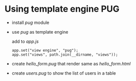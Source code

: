 # Using template engine **PUG**
 
* install *pug* module
* use *pug* as template engine
  
  add to *app.js*
  ```
  app.set("view engine", "pug");
  app.set("views", path.join(__dirname, "views"));
  ```
* create *hello_form.pug* that render same as *hello_form.html*

* create *users.pug* to show the list of users in a table